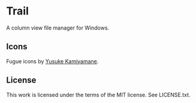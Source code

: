 Trail
=====

A column view file manager for Windows.

Icons
-----

Fugue icons by [Yusuke Kamiyamane](http://p.yusukekamiyamane.com/).

License
-------

This work is licensed under the terms of the MIT license. See LICENSE.txt.
